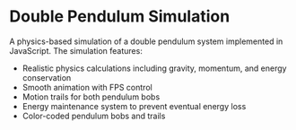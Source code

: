 # Double Pendulum Simulation

A physics-based simulation of a double pendulum system implemented in JavaScript. The simulation features:

-   Realistic physics calculations including gravity, momentum, and energy conservation
-   Smooth animation with FPS control
-   Motion trails for both pendulum bobs
-   Energy maintenance system to prevent eventual energy loss
-   Color-coded pendulum bobs and trails

